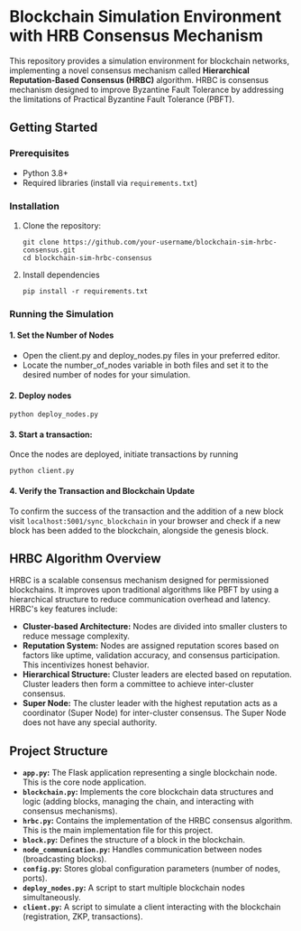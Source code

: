 # Blockchain Simulation Environment with HRB Consensus Mechanism

This repository provides a simulation environment for blockchain networks, implementing a novel consensus mechanism called **Hierarchical Reputation-Based Consensus (HRBC)** algorithm. HRBC is consensus mechanism designed to improve Byzantine Fault Tolerance by addressing the limitations of Practical Byzantine Fault Tolerance (PBFT).  

## Getting Started

### Prerequisites
- Python 3.8+
- Required libraries (install via `requirements.txt`)

### Installation
1. Clone the repository:
   ```
   git clone https://github.com/your-username/blockchain-sim-hrbc-consensus.git
   cd blockchain-sim-hrbc-consensus
   ```
2. Install dependencies
    ```
    pip install -r requirements.txt
    ```
### Running the Simulation

#### 1. Set the Number of Nodes
- Open the client.py and deploy_nodes.py files in your preferred editor.
- Locate the number_of_nodes variable in both files and set it to the desired number of nodes for your simulation.

#### 2. Deploy nodes  
   ```
   python deploy_nodes.py
   ```
#### 3. Start a transaction:  
Once the nodes are deployed, initiate transactions by running  
   ```
   python client.py
   ```

#### 4. Verify the Transaction and Blockchain Update  
To confirm the success of the transaction and the addition of a new block visit `localhost:5001/sync_blockchain` in your browser and check if a new block has been added to the blockchain, alongside the genesis block.

## HRBC Algorithm Overview

HRBC is a scalable consensus mechanism designed for permissioned blockchains. It improves upon traditional algorithms like PBFT by using a hierarchical structure to reduce communication overhead and latency.  HRBC's key features include:

* **Cluster-based Architecture:** Nodes are divided into smaller clusters to reduce message complexity.
* **Reputation System:** Nodes are assigned reputation scores based on factors like uptime, validation accuracy, and consensus participation.  This incentivizes honest behavior.
* **Hierarchical Structure:** Cluster leaders are elected based on reputation. Cluster leaders then form a committee to achieve inter-cluster consensus.
* **Super Node:** The cluster leader with the highest reputation acts as a coordinator (Super Node) for inter-cluster consensus. The Super Node does not have any special authority.

## Project Structure

*   **`app.py`:** The Flask application representing a single blockchain node. This is the core node application.
*   **`blockchain.py`:** Implements the core blockchain data structures and logic (adding blocks, managing the chain, and interacting with consensus mechanisms).
*   **`hrbc.py`:** Contains the implementation of the HRBC consensus algorithm. This is the main implementation file for this project.
*   **`block.py`:** Defines the structure of a block in the blockchain.
*   **`node_communication.py`:** Handles communication between nodes (broadcasting blocks).
*   **`config.py`:** Stores global configuration parameters (number of nodes, ports).
*   **`deploy_nodes.py`:** A script to start multiple blockchain nodes simultaneously.
*   **`client.py`:** A script to simulate a client interacting with the blockchain (registration, ZKP, transactions).
